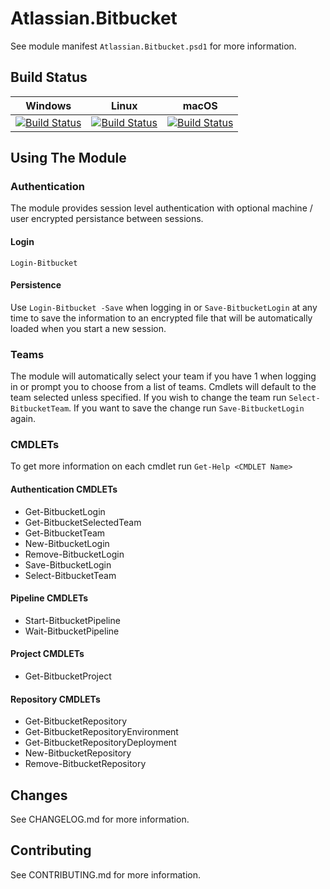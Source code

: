 # Atlassian.Bitbucket
See module manifest `Atlassian.Bitbucket.psd1` for more information.

## Build Status
|Windows|Linux|macOS|
|---|---|---|
|[![Build Status](https://beyondcomputing.visualstudio.com/PowerShell%20Modules/_apis/build/status/beyondcomputing-org.Atlassian.Bitbucket?branchName=master&jobName=Build_PS_Win2016)](https://beyondcomputing.visualstudio.com/PowerShell%20Modules/_build/latest?definitionId=6&branchName=master)|[![Build Status](https://beyondcomputing.visualstudio.com/PowerShell%20Modules/_apis/build/status/beyondcomputing-org.Atlassian.Bitbucket?branchName=master&jobName=Build_PSCore_Ubuntu1604)](https://beyondcomputing.visualstudio.com/PowerShell%20Modules/_build/latest?definitionId=6&branchName=master)|[![Build Status](https://beyondcomputing.visualstudio.com/PowerShell%20Modules/_apis/build/status/beyondcomputing-org.Atlassian.Bitbucket?branchName=master&jobName=Build_PSCore_MacOS1013)](https://beyondcomputing.visualstudio.com/PowerShell%20Modules/_build/latest?definitionId=6&branchName=master)|

## Using The Module
### Authentication
The module provides session level authentication with optional machine / user encrypted persistance between sessions.

#### Login
 `Login-Bitbucket`

#### Persistence
Use `Login-Bitbucket -Save` when logging in or `Save-BitbucketLogin` at any time to save the information to an encrypted file that will be automatically loaded when you start a new session.

### Teams
The module will automatically select your team if you have 1 when logging in or prompt you to choose from a list of teams.  Cmdlets will default to the team selected unless specified.  If you wish to change the team run `Select-BitbucketTeam`.  If you want to save the change run `Save-BitbucketLogin` again.

### CMDLETs
To get more information on each cmdlet run `Get-Help <CMDLET Name>`

#### Authentication CMDLETs
- Get-BitbucketLogin
- Get-BitbucketSelectedTeam
- Get-BitbucketTeam
- New-BitbucketLogin
- Remove-BitbucketLogin
- Save-BitbucketLogin
- Select-BitbucketTeam

#### Pipeline CMDLETs
- Start-BitbucketPipeline
- Wait-BitbucketPipeline

#### Project CMDLETs
- Get-BitbucketProject

#### Repository CMDLETs
- Get-BitbucketRepository
- Get-BitbucketRepositoryEnvironment
- Get-BitbucketRepositoryDeployment
- New-BitbucketRepository
- Remove-BitbucketRepository

## Changes
See CHANGELOG.md for more information.

## Contributing
See CONTRIBUTING.md for more information.